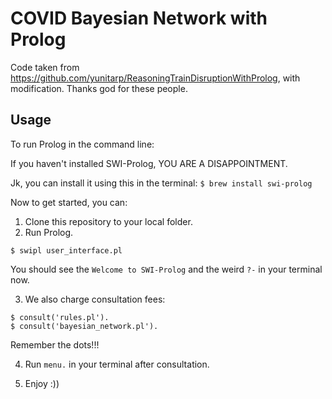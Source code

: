 # COVID Bayesian Network with Prolog

Code taken from  https://github.com/yunitarp/ReasoningTrainDisruptionWithProlog, with modification. Thanks god for these people.


## Usage
To run Prolog in the command line:

If you haven't installed SWI-Prolog, 
YOU ARE A DISAPPOINTMENT.

Jk, you can install it using this in the terminal:
```$ brew install swi-prolog```

Now to get started, you can:
1. Clone this repository to your local folder.
2. Run Prolog.
```
$ swipl user_interface.pl
```
You should see the `Welcome to SWI-Prolog` and the weird `?-` in your terminal now. 

3. We also charge consultation fees:
```
$ consult('rules.pl').
$ consult('bayesian_network.pl').
```
Remember the dots!!!

4. Run `menu.` in your terminal after consultation.

5. Enjoy :)) 